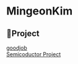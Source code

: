 ﻿# MingeonKim
 
 ## 💬Project
  <a href = "https://github.com/alsrjs2441/JavaProject_goodjob.git">goodjob</a><br>
  <a href = "https://github.com/alsrjs2441/Semiconductor-Cleaning-process.git">Semicoductor Project</a><br>

<!--
**alsrjs2441/alsrjs2441** is a ✨ _special_ ✨ repository because its `README.md` (this file) appears on your GitHub profile.

Here are some ideas to get you started:

- 🔭 I’m currently working on ...
- 🌱 I’m currently learning ...
- 👯 I’m looking to collaborate on ...
- 🤔 I’m looking for help with ...
- 💬 Ask me about ...
- 📫 How to reach me: ...
- 😄 Pronouns: ...
- ⚡ Fun fact: ...
-->
